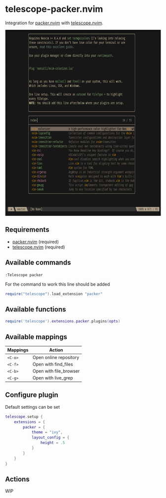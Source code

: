 # telescope-packer.nvim

Integration for [packer.nvim](https://github.com/wbthomason/packer.nvim) with [telescope.nvim](https://github.com/nvim-telescope/telescope.nvim).

<img src="https://raw.githubusercontent.com/sunjon/images/master/gh_readme_telescope_packer.png" height="600">

## Requirements

- [packer.nvim](https://github.com/wbthomason/packer.nvim) (required)
- [telescope.nvim](https://github.com/nvim-telescope/telescope.nvim) (required)

## Available commands

`:Telescope packer`

For the command to work this line should be added
```lua
require("telescope").load_extension "packer"
```

## Available functions

```lua
require('telescope').extensions.packer.plugins(opts)
```

## Available mappings

| Mappings    | Action                      |
|-------------|-----------------------------|
| `<C-o>`     | Open online repository      |
| `<C-f>`     | Open with find_files        |
| `<C-b>`     | Open with file_browser      |
| `<C-g>`     | Open with live_grep         |

## Configure plugin

Default settings can be set
```lua
telescope.setup {
	extensions = {
		packer = {
			theme = "ivy",
			layout_config = {
				height = .5
			}
		}
	}
}
```

## Actions

WIP
